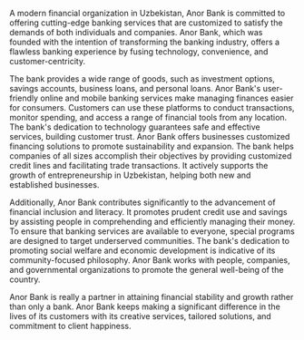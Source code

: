 A modern financial organization in Uzbekistan, Anor Bank is committed to offering cutting-edge banking services that are customized to satisfy the demands of both individuals and companies. Anor Bank, which was founded with the intention of transforming the banking industry, offers a flawless banking experience by fusing technology, convenience, and customer-centricity.

The bank provides a wide range of goods, such as investment options, savings accounts, business loans, and personal loans. Anor Bank's user-friendly online and mobile banking services make managing finances easier for consumers. Customers can use these platforms to conduct transactions, monitor spending, and access a range of financial tools from any location. The bank's dedication to technology guarantees safe and effective services, building customer trust.
Anor Bank offers businesses customized financing solutions to promote sustainability and expansion. The bank helps companies of all sizes accomplish their objectives by providing customized credit lines and facilitating trade transactions. It actively supports the growth of entrepreneurship in Uzbekistan, helping both new and established businesses.

Additionally, Anor Bank contributes significantly to the advancement of financial inclusion and literacy. It promotes prudent credit use and savings by assisting people in comprehending and efficiently managing their money. To ensure that banking services are available to everyone, special programs are designed to target underserved communities.
The bank's dedication to promoting social welfare and economic development is indicative of its community-focused philosophy. Anor Bank works with people, companies, and governmental organizations to promote the general well-being of the country.

Anor Bank is really a partner in attaining financial stability and growth rather than only a bank. Anor Bank keeps making a significant difference in the lives of its customers with its creative services, tailored solutions, and commitment to client happiness.